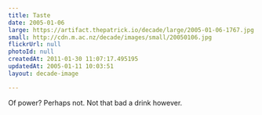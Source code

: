 ```yaml
---
title: Taste
date: 2005-01-06
large: https://artifact.thepatrick.io/decade/large/2005-01-06-1767.jpg
small: http://cdn.m.ac.nz/decade/images/small/20050106.jpg
flickrUrl: null
photoId: null
createdAt: 2011-01-30 11:07:17.495195
updatedAt: 2005-01-11 10:03:51
layout: decade-image

---
```

Of power? Perhaps not. Not that bad a drink however.
